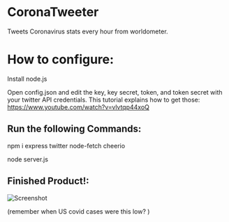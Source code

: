 # CoronaTweeter

Tweets Coronavirus stats every hour from worldometer.

# How to configure:

Install node.js

Open config.json and edit the key, key secret, token, and token secret with your twitter API credentials. This tutorial explains how to get those:
https://www.youtube.com/watch?v=vlvtqp44xoQ

## Run the following Commands:

npm i express twitter node-fetch cheerio

node server.js

## Finished Product!:

![Screenshot](https://media.discordapp.net/attachments/728300471927963740/745348481274740806/unknown.png?width=408&height=105)

(remember when US covid cases were this low? )
